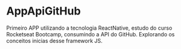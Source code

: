 # AppApiGitHub
Primeiro APP utilizando a tecnologia ReactNative, estudo do curso Rocketseat Bootcamp, consumindo a API do GitHub. Explorando os conceitos inicias desse framework JS.
